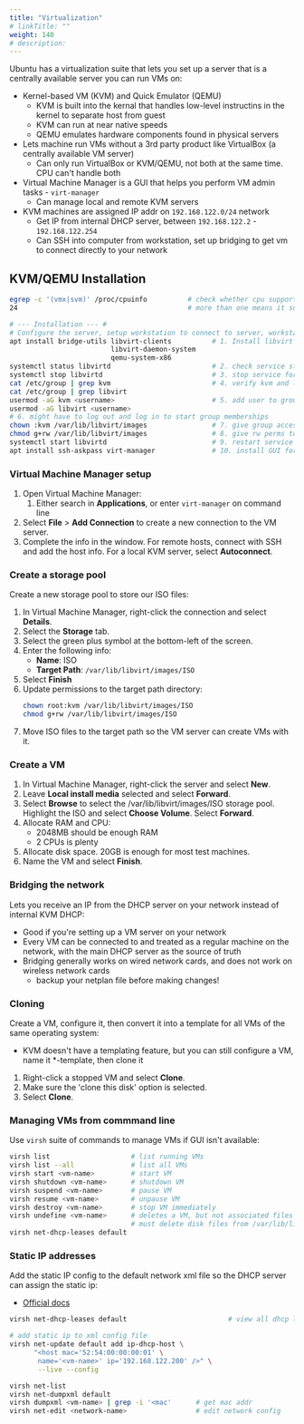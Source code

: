 ```yaml
---
title: "Virtualization"
# linkTitle: ""
weight: 140
# description:
---
```


Ubuntu has a virtualization suite that lets you set up a server that is a centrally available server you can run VMs on:
- Kernel-based VM (KVM) and Quick Emulator (QEMU)
  - KVM is built into the kernal that handles low-level instructins in the kernel to separate host from guest
  - KVM can run at near native speeds
  - QEMU emulates hardware components found in physical servers
- Lets machine run VMs without a 3rd party product like VirtualBox (a centrally available VM server)
  - Can only run VirtualBox or KVM/QEMU, not both at the same time. CPU can't handle both
- Virtual Machine Manager is a GUI that helps you perform VM admin tasks - `virt-manager`
  - Can manage local and remote KVM servers
- KVM machines are assigned IP addr on `192.168.122.0/24` network
  - Get IP from internal DHCP server, between `192.168.122.2` - `192.168.122.254`
  - Can SSH into computer from workstation, set up bridging to get vm to connect directly to your network


## KVM/QEMU Installation 

```bash
egrep -c '(vmx|svm)' /proc/cpuinfo          # check whether cpu supports virtualization extensions
24                                          # more than one means it supports

# --- Installation --- #
# Configure the server, setup workstation to connect to server, workstation to manage virtualization: 
apt install bridge-utils libvirt-clients          # 1. Install libvirt packages to make kvm/qemu work
                         libvirt-daemon-system
                         qemu-system-x86
systemctl status libvirtd                         # 2. check service status
systemctl stop libvirtd                           # 3. stop service for add'l configuration
cat /etc/group | grep kvm                         # 4. verify kvm and libvirtd groups were added
cat /etc/group | grep libvirt
usermod -aG kvm <username>                        # 5. add user to groups
usermod -aG libvirt <username>
# 6. might have to log out and log in to start group memberships
chown :kvm /var/lib/libvirt/images                # 7. give group access to access data in ../images
chmod g+rw /var/lib/libvirt/images                # 8. give rw perms to kvm group
systemctl start libvirtd                          # 9. restart service
apt install ssh-askpass virt-manager              # 10. install GUI for admin tasks
```

### Virtual Machine Manager setup

1. Open Virtual Machine Manager:
   1. Either search in **Applications**, or enter `virt-manager` on command line 
2. Select **File** > **Add Connection** to create a new connection to the VM server.
3. Complete the info in the window. For remote hosts, connect with SSH and add the host info. For a local KVM server, select **Autoconnect**.


### Create a storage pool

Create a new storage pool to store our ISO files:

1. In Virtual Machine Manager, right-click the connection and select **Details**.
2. Select the **Storage** tab.
3. Select the green plus symbol at the bottom-left of the screen.
4. Enter the following info:
   - **Name**: ISO 
   - **Target Path**: `/var/lib/libvirt/images/ISO`
5. Select **Finish**
6. Update permissions to the target path directory:
   ```bash 
   chown root:kvm /var/lib/libvirt/images/ISO
   chmod g+rw /var/lib/libvirt/images/ISO
   ```
7. Move ISO files to the target path so the VM server can create VMs with it.

### Create a VM 

1. In Virtual Machine Manager, right-click the server and select **New**.
2. Leave **Local install media** selected and select **Forward**.
3. Select **Browse** to select the /var/lib/libvirt/images/ISO storage pool. Highlight the ISO and select **Choose Volume**. Select **Forward**.
4. Allocate RAM and CPU:
   - 2048MB should be enough RAM
   - 2 CPUs is plenty
5. Allocate disk space. 20GB is enough for most test machines.
6. Name the VM and select **Finish**.

### Bridging the network

Lets you receive an IP from the DHCP server on your network instead of internal KVM DHCP:
- Good if you're setting up a VM server on your network
- Every VM can be connected to and treated as a regular machine on the network, with the main DHCP server as the source of truth
- Bridging generally works on wired network cards, and does not work on wireless network cards 
  - backup your netplan file before making changes!


### Cloning 

Create a VM, configure it, then convert it into a template for all VMs of the same operating system:
- KVM doesn't have a templating feature, but you can still configure a VM, name it *-template, then clone it

1. Right-click a stopped VM and select **Clone**.
2. Make sure the 'clone this disk' option is selected.
3. Select **Clone**.

### Managing VMs from commmand line 

Use `virsh` suite of commands to manage VMs if GUI isn't available:

```bash
virsh list                    # list running VMs
virsh list --all              # list all VMs
virsh start <vm-name>         # start VM
virsh shutdown <vm-name>      # shutdown VM
virsh suspend <vm-name>       # pause VM
virsh resume <vm-name>        # unpause VM
virsh destroy <vm-name>       # stop VM immediately
virsh undefine <vm-name>      # deletes a VM, but not associated files
                              # must delete disk files from /var/lib/libvirt/images
virsh net-dhcp-leases default

```
### Static IP addresses

Add the static IP config to the default network xml file so the DHCP server can assign the static ip:
- [Official docs](https://wiki.libvirt.org/Networking.html#guest-configuration-nat)

```bash
virsh net-dhcp-leases default                         # view all dhcp leases on default network

# add static ip to xml config file
virsh net-update default add ip-dhcp-host \
      "<host mac='52:54:00:00:00:01' \
       name='<vm-name>' ip='192.168.122.200' />" \
       --live --config

virsh net-list
virsh net-dumpxml default
virsh dumpxml <vm-name> | grep -i '<mac'      # get mac addr
virsh net-edit <network-name>                 # edit network config
```